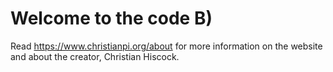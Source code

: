 # Welcome to the code B)

Read https://www.christianpi.org/about for more information on the website and about the creator, Christian Hiscock.